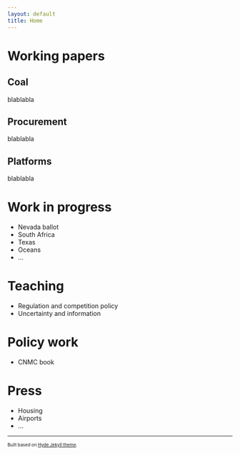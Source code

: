 ```yaml
---
layout: default
title: Home
---
```

# Working papers

## Coal

blablabla

## Procurement

blablabla

## Platforms

blablabla


# Work in progress
- Nevada ballot
- South Africa
- Texas 
- Oceans
- ...

# Teaching
- Regulation and competition policy
- Uncertainty and information

# Policy work 
- CNMC book

# Press
- Housing
- Airports
- ...


---
<sup><sub>Built based on [Hyde Jekyll theme](https://github.com/poole/hyde).<sub><sup>





